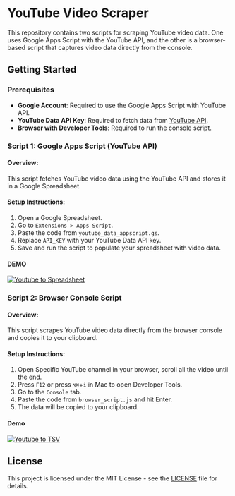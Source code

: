 # YouTube Video Scraper

This repository contains two scripts for scraping YouTube video data. One uses Google Apps Script with the YouTube API, and the other is a browser-based script that captures video data directly from the console.

## Getting Started

### Prerequisites
- **Google Account**: Required to use the Google Apps Script with YouTube API.
- **YouTube Data API Key**: Required to fetch data from [YouTube API](https://console.developers.google.com/).
- **Browser with Developer Tools**: Required to run the console script.

### Script 1: Google Apps Script (YouTube API)

#### Overview:
This script fetches YouTube video data using the YouTube API and stores it in a Google Spreadsheet.

#### Setup Instructions:
1. Open a Google Spreadsheet.
2. Go to `Extensions > Apps Script`.
3. Paste the code from `youtube_data_appscript.gs`.
4. Replace `API_KEY` with your YouTube Data API key.
5. Save and run the script to populate your spreadsheet with video data.

#### DEMO

[![Youtube to Spreadsheet](https://github.com/user-attachments/assets/aef1bd53-110f-4ac9-ad7b-da3545fc2eaa)](https://github.com/user-attachments/assets/a2376443-6572-459d-ac59-e5f369b2be48)


### Script 2: Browser Console Script

#### Overview:
This script scrapes YouTube video data directly from the browser console and copies it to your clipboard.

#### Setup Instructions:
1. Open Specific YouTube channel in your browser, scroll all the video until the end.
2. Press `F12` or press `⌥⌘`+`i` in Mac to open Developer Tools.
3. Go to the `Console` tab.
4. Paste the code from `browser_script.js` and hit Enter.
5. The data will be copied to your clipboard.

#### Demo

[![Youtube to TSV](https://github.com/user-attachments/assets/6a7d5dd5-6406-4f49-8e2a-488b87971c14)](https://github.com/user-attachments/assets/a78c2770-c943-4789-9c44-d770aa5963a6)

## License
This project is licensed under the MIT License - see the [LICENSE](LICENSE) file for details.
